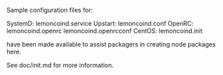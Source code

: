 Sample configuration files for:

SystemD: lemoncoind.service
Upstart: lemoncoind.conf
OpenRC:  lemoncoind.openrc
         lemoncoind.openrcconf
CentOS:  lemoncoind.init

have been made available to assist packagers in creating node packages here.

See doc/init.md for more information.
